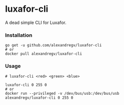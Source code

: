 # luxafor-cli

A dead simple CLI for Luxafor.

### Installation

```
go get -u github.com/alexandregv/luxafor-cli
# or
docker pull alexandregv/luxafor-cli
```

### Usage

```
# luxafor-cli <red> <green> <blue>

luxafor-cli 0 255 0
# or
docker run --privileged -v /dev/bus/usb:/dev/bus/usb alexandregv/luxafor-cli 0 255 0
```

